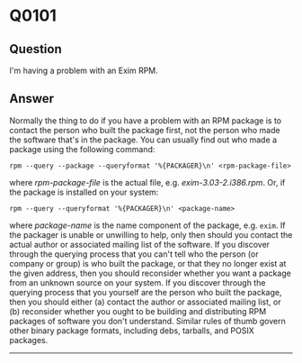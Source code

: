 Q0101
=====

Question
--------

I'm having a problem with an Exim RPM.

Answer
------

Normally the thing to do if you have a problem with an RPM package is to
contact the person who built the package first, not the person who made
the software that's in the package. You can usually find out who made a
package using the following command:

    rpm --query --package --queryformat '%{PACKAGER}\n' <rpm-package-file>

where *rpm-package-file* is the actual file, e.g.
*exim-3.03-2.i386.rpm*. Or, if the package is installed on your system:

    rpm --query --queryformat '%{PACKAGER}\n' <package-name>

where *package-name* is the name component of the package, e.g. `exim`.
If the packager is unable or unwilling to help, only then should you
contact the actual author or associated mailing list of the software. If
you discover through the querying process that you can't tell who the
person (or company or group) is who built the package, or that they no
longer exist at the given address, then you should reconsider whether
you want a package from an unknown source on your system. If you
discover through the querying process that you yourself are the person
who built the package, then you should either (a) contact the author or
associated mailing list, or (b) reconsider whether you ought to be
building and distributing RPM packages of software you don't understand.
Similar rules of thumb govern other binary package formats, including
debs, tarballs, and POSIX packages.

* * * * *
